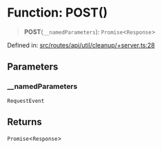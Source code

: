 # Function: POST()

> **POST**(`__namedParameters`): `Promise`\<`Response`\>

Defined in: [src/routes/api/util/cleanup/+server.ts:28](https://github.com/andrewski04/SvelteKit-Template/blob/f0b9cd97c48d96681ee3ffe7effd53d4bdf784a1/src/routes/api/util/cleanup/+server.ts#L28)

## Parameters

### \_\_namedParameters

`RequestEvent`

## Returns

`Promise`\<`Response`\>
